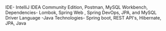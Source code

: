 IDE- IntelliJ IDEA Community Edition, Postman, MySQL Workbench, 
Dependencies- Lombok, Spring Web , Spring DevOps, JPA, and MySQL Driver
Language -Java
Technologies- Spring boot, REST API's, Hibernate, JPA, Java
